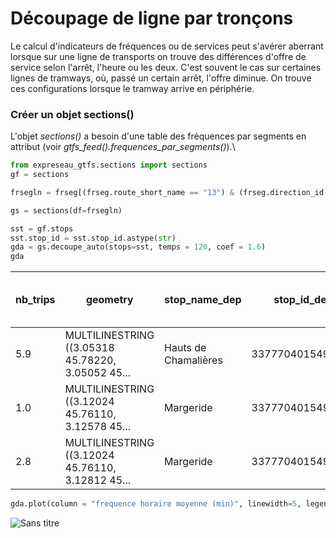 # Découpage de ligne par tronçons

Le calcul d'indicateurs de fréquences ou de services peut s'avérer aberrant lorsque sur une ligne de transports on trouve des différences d'offre de service selon l'arrêt, l'heure ou les deux. 
C'est souvent le cas sur certaines lignes de tramways, où, passé un certain arrêt, l'offre diminue. On trouve ces configurations lorsque le tramway arrive en périphérie.

### Créer un objet sections()

L'objet *sections()* a besoin d'une table des fréquences par segments en attribut (voir *gtfs_feed().frequences_par_segments()*).\

```python
from expreseau_gtfs.sections import sections
gf = sections
```
```python
frsegln = frseg[(frseg.route_short_name == "13") & (frseg.direction_id == 0)]

gs = sections(df=frsegln)

sst = gf.stops
sst.stop_id = sst.stop_id.astype(str)
gda = gs.decoupe_auto(stops=sst, temps = 120, coef = 1.6)
gda

```
nb_trips 	|geometry 	|stop_name_dep 	|stop_id_dep 	|stop_name_arr 	|stop_id_arr |	part d'offre| 	frequence horaire moyenne (min)
---| ---|---|---|---|---|---|---| 
5.9 	|MULTILINESTRING ((3.05318 45.78220, 3.05052 45... 	|Hauts de Chamalières 	|3377704015495701 	|Margeride 	|3377704015495862 	|100.00 	|20.34
1.0 	|MULTILINESTRING ((3.12024 45.76110, 3.12578 45... |	Margeride 	|3377704015495862 	|La Pardieu Gare 	|3377850044383332| 	16.95 	|120.00
2.8 	|MULTILINESTRING ((3.12024 45.76110, 3.12812 45... 	|Margeride 	|3377704015495862 	|PERIGNAT Les Horts |	3377704015495786 	|47.46 	|42.86


```python
gda.plot(column = "frequence horaire moyenne (min)", linewidth=5, legend=True, scheme = "natural_breaks")
```

![Sans titre](https://github.com/lufages/expreseau_gtfs/assets/113050391/5c46d865-d99c-44d2-8de0-c155e5c9c29f)
